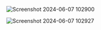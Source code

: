![Screenshot 2024-06-07 102900](https://github.com/RVKMohan/weather_Application-JavaScript/assets/107797667/6e28a2e6-6310-4f4d-8fe0-947d80cc2ea3)

![Screenshot 2024-06-07 102927](https://github.com/RVKMohan/weather_Application-JavaScript/assets/107797667/f270d4a8-770b-433b-bfae-43bc86c94b9e)
